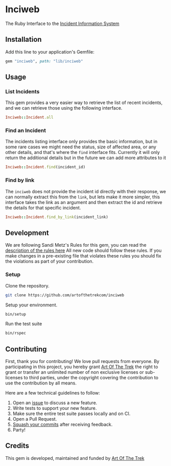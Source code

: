 # Inciweb

The Ruby Interface to the [Incident Information System](https://inciweb.nwcg.gov)

## Installation

Add this line to your application's Gemfile:

```ruby
gem "inciweb", path: "lib/inciweb"
```

## Usage

### List Incidents

This gem provides a very easier way to retrieve the list of recent incidents,
and we can retrieve those using the following interface.

```ruby
Inciweb::Incident.all
```

### Find an Incident

The incidents listing interface only provides the basic information, but in
some rare cases we might need the status, size of affected area, or any other
details, and that's where the `find` interface fits. Currently it will only
return the additional details but in the future we can add more attributes to it

```ruby
Inciweb::Incident.find(incident_id)
```

### Find by link

The `inciweb` does not provide the incident id directly with their response, we
can normally extract this from the `link`, but lets make it more simpler, this
interface takes the link as an argument and then extract the id and retrieve the
details for that specific incident.

```ruby
Inciweb::Incident.find_by_link(incident_link)
```

## Development

We are following Sandi Metz's Rules for this gem, you can read the
[description of the rules here][sandi-metz] All new code should follow these
rules. If you make changes in a pre-existing file that violates these rules you
should fix the violations as part of your contribution.

### Setup

Clone the repository.

```sh
git clone https://github.com/artofthetrekcom/inciweb
```

Setup your environment.

```sh
bin/setup
```

Run the test suite

```sh
bin/rspec
```

## Contributing

First, thank you for contributing! We love pull requests from everyone. By
participating in this project, you hereby grant [Art Of The Trek][artofthetrekcom] the right to grant or transfer an unlimited number of non
exclusive licenses or sub-licenses to third parties, under the copyright covering
the contribution to use the contribution by all means.

Here are a few technical guidelines to follow:

1. Open an [issue][issues] to discuss a new feature.
1. Write tests to support your new feature.
1. Make sure the entire test suite passes locally and on CI.
1. Open a Pull Request.
1. [Squash your commits][squash] after receiving feedback.
1. Party!

## Credits

This gem is developed, maintained and funded by [Art Of The Trek][artofthetrekcom]

[artofthetrekcom]: http://artofthetrek.com
[issues]: https://github.com/artofthetrekcom/inciweb/issues
[squash]: https://github.com/thoughtbot/guides/tree/master/protocol/git#write-a-feature
[sandi-metz]: http://robots.thoughtbot.com/post/50655960596/sandi-metz-rules-for-developers
